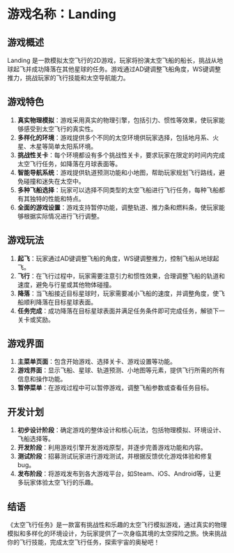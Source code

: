 # 游戏名称：Landing

## 游戏概述
Landing 是一款模拟太空飞行的2D游戏，玩家将扮演太空飞船的船长，挑战从地球起飞并成功降落在其他星球的任务。游戏通过AD键调整飞船角度，WS键调整推力，挑战玩家的飞行技能和太空导航能力。

## 游戏特色
1. **真实物理模拟**：游戏采用真实的物理引擎，包括引力、惯性等效果，使玩家能够感受到太空飞行的真实性。
2. **多样化的环境**：游戏提供多个不同的太空环境供玩家选择，包括地月系、火星、木星等简单太阳系环境。
3. **挑战性关卡**：每个环境都设有多个挑战性关卡，要求玩家在限定的时间内完成太空飞行任务，如降落在月球表面等。
4. **智能导航系统**：游戏提供轨道预测功能和小地图，帮助玩家规划飞行路线，避免碰撞和迷失在太空中。
5. **多种飞船选择**：玩家可以选择不同类型的太空飞船进行飞行任务，每种飞船都有其独特的性能和特点。
6. **全面的游戏设置**：游戏支持暂停功能，调整轨道、推力条和燃料条，使玩家能够根据实际情况进行飞行调整。

## 游戏玩法
1. **起飞**：玩家通过AD键调整飞船的角度，WS键调整推力，控制飞船从地球起飞。
2. **飞行**：在飞行过程中，玩家需要注意引力和惯性效果，合理调整飞船的轨道和速度，避免与行星或其他物体碰撞。
3. **降落**：当飞船接近目标星球时，玩家需要减小飞船的速度，并调整角度，使飞船顺利降落在目标星球表面。
4. **任务完成**：成功降落在目标星球表面并满足任务条件即可完成任务，解锁下一关卡或奖励。

## 游戏界面
1. **主菜单页面**：包含开始游戏、选择关卡、游戏设置等功能。
2. **游戏界面**：显示飞船、星球、轨道预测、小地图等元素，提供飞行所需的所有信息和操作功能。
3. **暂停菜单**：在游戏过程中可以暂停游戏，调整飞船参数或查看任务目标。

## 开发计划
1. **初步设计阶段**：确定游戏的整体设计和核心玩法，包括物理模拟、环境设计、飞船选择等。
2. **开发阶段**：利用游戏引擎开发游戏原型，并逐步完善游戏功能和内容。
3. **测试阶段**：招募测试玩家进行游戏测试，并根据反馈优化游戏体验和修复bug。
4. **发布阶段**：将游戏发布到各大游戏平台，如Steam、iOS、Android等，让更多玩家体验太空飞行的乐趣。

## 结语
《太空飞行任务》是一款富有挑战性和乐趣的太空飞行模拟游戏，通过真实的物理模拟和多样化的环境设计，为玩家提供了一次身临其境的太空探险之旅。快来挑战你的飞行技能，完成太空飞行任务，探索宇宙的奥秘吧！
